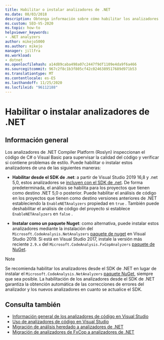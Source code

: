 ```yaml
---
title: Habilitar o instalar analizadores de .NET
ms.date: 08/03/2018
description: Obtenga información sobre cómo habilitar los analizadores de .NET desde el SDK de .NET o instalar estos analizadores como un paquete NuGet.
ms.custom: SEO-VS-2020
ms.topic: how-to
helpviewer_keywords:
- .NET analyzers
author: mikejo5000
ms.author: mikejo
manager: jillfra
ms.workload:
- dotnet
ms.openlocfilehash: a14d89caba498a07c2447f9df1109e4da9f6a466
ms.sourcegitcommit: 967c2f8c1b3f805cf42c0246389517689d971b53
ms.translationtype: MT
ms.contentlocale: es-ES
ms.lasthandoff: 11/25/2020
ms.locfileid: "96112188"
---
```

# <a name="enable-or-install-net-analyzers"></a>Habilitar o instalar analizadores de .NET

## <a name="overview"></a>Información general

Los analizadores de .NET Compiler Platform (Roslyn) inspeccionan el código de C# o Visual Basic para supervisar la calidad del código y verificar si contiene problemas de estilo. Puede habilitar o instalar estos analizadores de una de las siguientes maneras:

- **Habilitar desde el SDK de .net**: a partir de Visual Studio 2019 16,8 y .net 5,0, estos analizadores se [incluyen con el SDK de .net](/dotnet/fundamentals/code-analysis/overview). De forma predeterminada, el análisis se habilita para los proyectos que tienen como destino .NET 5,0 o posterior. Puede habilitar el análisis de código en los proyectos que tienen como destino versiones anteriores de .NET estableciendo la `EnableNETAnalyzers` propiedad en `true` . También puede deshabilitar el análisis de código del proyecto si establece `EnableNETAnalyzers` en `false` .

- **Instalar como un paquete Nuget**: como alternativa, puede instalar estos analizadores mediante la instalación del `Microsoft.CodeAnalysis.NetAnalyzers` [paquete de nuget](https://www.nuget.org/packages/Microsoft.CodeAnalysis.NetAnalyzers) en Visual Studio 2019. Si está en Visual Studio 2017, instale la versión más reciente `2.9.x` del `Microsoft.CodeAnalysis.FxCopAnalyzers` [paquete de NuGet](https://www.nuget.org/packages/Microsoft.CodeAnalysis.FxCopAnalyzers/).

> [!NOTE]
> Se recomienda habilitar los analizadores desde el SDK de .NET en lugar de instalar el `Microsoft.CodeAnalysis.NetAnalyzers` [paquete NuGet](https://www.nuget.org/packages/Microsoft.CodeAnalysis.NetAnalyzers), siempre que sea posible. La habilitación de los analizadores desde el SDK de .NET garantiza la obtención automática de las correcciones de errores del analizador y los nuevos analizadores en cuanto se actualice el SDK.

## <a name="see-also"></a>Consulta también

- [Información general de los analizadores de código en Visual Studio](roslyn-analyzers-overview.md)
- [Uso de analizadores de código en Visual Studio](use-roslyn-analyzers.md)
- [Migración de análisis heredado a analizadores de .NET](migrate-from-legacy-analysis-to-net-analyzers.md)
- [Migración de analizadores de FxCop a analizadores de .NET](migrate-from-fxcop-analyzers-to-net-analyzers.md)
